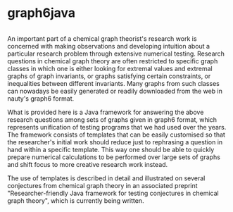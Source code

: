 # graph6java
<img source="https://zenodo.org/badge/DOI/10.5281/zenodo.1244001.svg">

An important part of a chemical graph theorist's research work is concerned with making observations and developing intuition about a particular research problem through extensive numerical testing. Research questions in chemical graph theory are often restricted to specific graph classes in which one is either looking for extremal values and extremal graphs of graph invariants, or graphs satisfying certain constraints, or inequalities between different invariants. Many graphs from such classes can nowadays be easily generated or 
readily downloaded from the web in nauty's graph6 format.

What is provided here is a Java framework for answering the above research questions among sets of graphs given in graph6 format, which represents unification of testing programs that we had used over the years. The framework consists of templates that can be easily customised so that the researcher's initial work should reduce just to rephrasing a question in hand within a specific template. This way one should be able to quickly prepare numerical calculations to be performed over large sets of graphs and shift focus to more creative research work instead. 

The use of templates is described in detail and illustrated on several conjectures from chemical graph theory in an associated preprint "Researcher-friendly Java framework for testing conjectures in chemical graph theory", which is currently being written.
